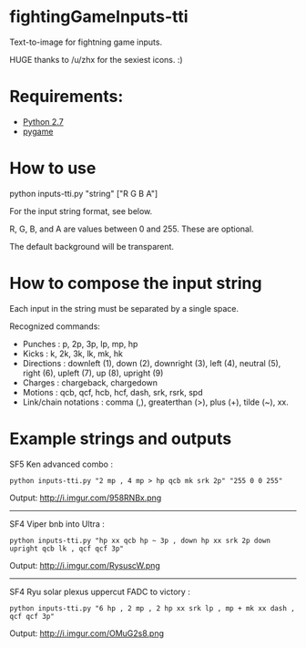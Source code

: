 # fightingGameInputs-tti

Text-to-image for fightning game inputs.

HUGE thanks to /u/zhx for the sexiest icons. :)

# Requirements:
* [Python 2.7](https://www.python.org/download/releases/2.7/)
* [pygame](http://www.pygame.org/download.shtml)

# How to use
python inputs-tti.py "string" ["R G B A"]

For the input string format, see below.

R, G, B, and A are values between 0 and 255. These are optional.

The default background will be transparent.

# How to compose the input string
Each input in the string must be separated by a single space.

Recognized commands:
* Punches : p, 2p, 3p, lp, mp, hp
* Kicks : k, 2k, 3k, lk, mk, hk
* Directions : downleft (1), down (2), downright (3), left (4), neutral (5), right (6), upleft (7), up (8), upright (9)
* Charges : chargeback, chargedown
* Motions : qcb, qcf, hcb, hcf, dash, srk, rsrk, spd
* Link/chain notations : comma (,), greaterthan (>), plus (+), tilde (~), xx.

# Example strings and outputs
SF5 Ken advanced combo :

`python inputs-tti.py "2 mp , 4 mp > hp qcb mk srk 2p" "255 0 0 255"`

Output: http://i.imgur.com/958RNBx.png

---

SF4 Viper bnb into Ultra :

`python inputs-tti.py "hp xx qcb hp ~ 3p , down hp xx srk 2p down upright qcb lk , qcf qcf 3p"`

Output: http://i.imgur.com/RysuscW.png

---

SF4 Ryu solar plexus uppercut FADC to victory :

`python inputs-tti.py "6 hp , 2 mp , 2 hp xx srk lp , mp + mk xx dash , qcf qcf 3p"`

Output: http://i.imgur.com/OMuG2s8.png

